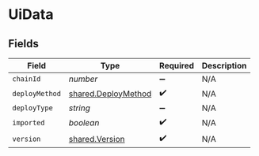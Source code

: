 # UiData


## Fields

| Field                                                             | Type                                                              | Required                                                          | Description                                                       |
| ----------------------------------------------------------------- | ----------------------------------------------------------------- | ----------------------------------------------------------------- | ----------------------------------------------------------------- |
| `chainId`                                                         | *number*                                                          | :heavy_minus_sign:                                                | N/A                                                               |
| `deployMethod`                                                    | [shared.DeployMethod](../../../sdk/models/shared/deploymethod.md) | :heavy_check_mark:                                                | N/A                                                               |
| `deployType`                                                      | *string*                                                          | :heavy_minus_sign:                                                | N/A                                                               |
| `imported`                                                        | *boolean*                                                         | :heavy_check_mark:                                                | N/A                                                               |
| `version`                                                         | [shared.Version](../../../sdk/models/shared/version.md)           | :heavy_check_mark:                                                | N/A                                                               |